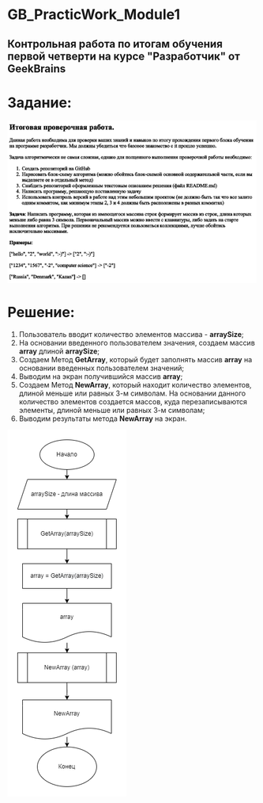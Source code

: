 # GB_PracticWork_Module1
## Контрольная работа по итогам обучения первой четверти на курсе "Разработчик" от GeekBrains

# Задание:

![Задание](Task2.png)

# Решение:

1. Пользователь вводит количество элементов массива - **arraySize**;
2. На основании введенного пользователем значения, создаем массив **array** длиной **arraySize**;
3. Создаем Метод **GetArray**, который будет заполнять массив **array** на основании введенных пользователем значений;
4. Выводим на экран получившийся массив **array**;
5. Создаем Метод **NewArray**, который находит количество элементов, длиной меньше или равных 3-м символам. На основании данного количество элементов создается массов, куда перезаписываются элементы, длиной меньше или равных 3-м символам;
6. Выводим результаты метода **NewArray** на экран.


![Блок-схема](Blog.drawio.png)